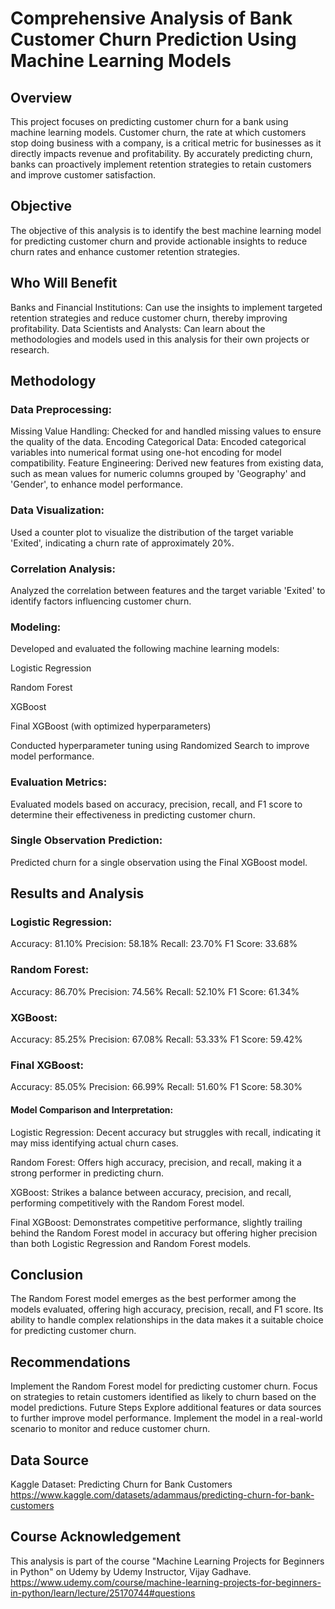 # Comprehensive Analysis of Bank Customer Churn Prediction Using Machine Learning Models

## Overview
This project focuses on predicting customer churn for a bank using machine learning models. Customer churn, the rate at which customers stop doing business with a company, is a critical metric for businesses as it directly impacts revenue and profitability. By accurately predicting churn, banks can proactively implement retention strategies to retain customers and improve customer satisfaction.

## Objective
The objective of this analysis is to identify the best machine learning model for predicting customer churn and provide actionable insights to reduce churn rates and enhance customer retention strategies.

## Who Will Benefit
Banks and Financial Institutions: Can use the insights to implement targeted retention strategies and reduce customer churn, thereby improving profitability.
Data Scientists and Analysts: Can learn about the methodologies and models used in this analysis for their own projects or research.

## Methodology

### Data Preprocessing:
Missing Value Handling: Checked for and handled missing values to ensure the quality of the data.
Encoding Categorical Data: Encoded categorical variables into numerical format using one-hot encoding for model compatibility.
Feature Engineering: Derived new features from existing data, such as mean values for numeric columns grouped by 'Geography' and 'Gender', to enhance model performance.

### Data Visualization:
Used a counter plot to visualize the distribution of the target variable 'Exited', indicating a churn rate of approximately 20%.

### Correlation Analysis:
Analyzed the correlation between features and the target variable 'Exited' to identify factors influencing customer churn.

### Modeling:

Developed and evaluated the following machine learning models:

Logistic Regression

Random Forest

XGBoost

Final XGBoost (with optimized hyperparameters)

Conducted hyperparameter tuning using Randomized Search to improve model performance.

### Evaluation Metrics:
Evaluated models based on accuracy, precision, recall, and F1 score to determine their effectiveness in predicting customer churn.

### Single Observation Prediction:

Predicted churn for a single observation using the Final XGBoost model.

## Results and Analysis

### Logistic Regression:
Accuracy: 81.10%
Precision: 58.18%
Recall: 23.70%
F1 Score: 33.68%

### Random Forest:
Accuracy: 86.70%
Precision: 74.56%
Recall: 52.10%
F1 Score: 61.34%

### XGBoost:
Accuracy: 85.25%
Precision: 67.08%
Recall: 53.33%
F1 Score: 59.42%

### Final XGBoost:
Accuracy: 85.05%
Precision: 66.99%
Recall: 51.60%
F1 Score: 58.30%

#### Model Comparison and Interpretation:

Logistic Regression: Decent accuracy but struggles with recall, indicating it may miss identifying actual churn cases.

Random Forest: Offers high accuracy, precision, and recall, making it a strong performer in predicting churn.

XGBoost: Strikes a balance between accuracy, precision, and recall, performing competitively with the Random Forest model.

Final XGBoost: Demonstrates competitive performance, slightly trailing behind the Random Forest model in accuracy but offering higher precision than both Logistic Regression and Random Forest models.

## Conclusion
The Random Forest model emerges as the best performer among the models evaluated, offering high accuracy, precision, recall, and F1 score. Its ability to handle complex relationships in the data makes it a suitable choice for predicting customer churn.

## Recommendations
Implement the Random Forest model for predicting customer churn.
Focus on strategies to retain customers identified as likely to churn based on the model predictions.
Future Steps
Explore additional features or data sources to further improve model performance.
Implement the model in a real-world scenario to monitor and reduce customer churn.

## Data Source
Kaggle Dataset: Predicting Churn for Bank Customers
https://www.kaggle.com/datasets/adammaus/predicting-churn-for-bank-customers

## Course Acknowledgement
This analysis is part of the course "Machine Learning Projects for Beginners in Python" on Udemy by Udemy Instructor, Vijay Gadhave.
https://www.udemy.com/course/machine-learning-projects-for-beginners-in-python/learn/lecture/25170744#questions
